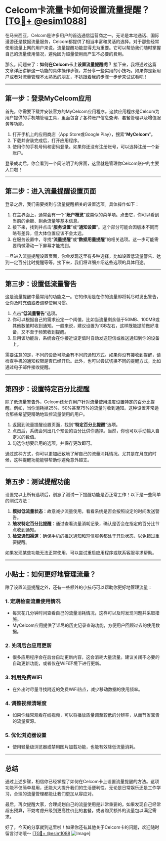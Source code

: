 # Celcom卡流量卡如何设置流量提醒？[[TG💪+ @esim1088](https://t.me/s/esim1088)]

在马来西亚，Celcom是许多用户的首选通信运营商之一。无论是本地通话、国际漫游还是数据流量服务，Celcom都提供了相当丰富和灵活的选择。对于那些经常使用流量上网的用户来说，流量提醒功能显得尤为重要。它可以帮助我们随时掌握自己的流量使用情况，避免因为超量使用而产生不必要的费用。

那么，问题来了：**如何在Celcom卡上设置流量提醒呢？** 接下来，我将通过这篇文章详细讲解这一功能的具体操作步骤，并分享一些实用的小技巧。如果你是新用户或者对流量管理不太熟悉的朋友，不妨跟着我的步骤一步步来试试看吧！

---

## **第一步：登录MyCelcom应用**

首先，你需要下载并安装官方的MyCelcom应用程序。这款应用程序是Celcom为用户提供的手机端管理工具，里面包含了各种账户信息查询、套餐管理以及增值服务等功能。

1. 打开手机上的应用商店（App Store或Google Play），搜索“**MyCelcom**”。
2. 下载并安装完成后，打开应用程序。
3. 使用你的手机号码和密码登录。如果你还没有注册账号，可以选择注册一个新账户。

登录成功后，你会看到一个简洁明了的界面，这里就是管理你Celcom账户的主要入口啦！

---

## **第二步：进入流量提醒设置页面**

登录之后，我们需要找到与流量提醒相关的设置选项。具体操作如下：

1. 在主界面上，通常会有一个“**账户概览**”或类似的菜单项。点击它，你可以看到当前的余额、剩余流量等基本信息。
2. 接下来，找到并点击“**服务设置**”或“**通知设置**”。这个部分可能会因版本不同而略有差异，但大体位置应该不会太远。
3. 在服务设置中，寻找“**流量提醒**”或“**数据用量提醒**”的相关选项。这一步可能需要稍微滑动一下屏幕才能找到。

一旦进入流量提醒设置页面，你会发现这里有多种选择，比如设置低流量警告、达到一定百分比时提醒等等。接下来，我们将详细介绍这些选项的具体用途。

---

## **第三步：设置低流量警告**

这是流量提醒中最常用的功能之一。它的作用是在你的流量即将耗尽时发出警告，让你及时充值或者调整使用习惯。

1. 点击“**低流量警告**”选项。
2. 你可以根据自己的需求设定一个阈值，比如当流量剩余低于50MB、100MB或其他数值时收到通知。一般来说，建议设置为1GB左右，这样既能提前做好准备，又不至于频繁收到提醒。
3. 启用该功能后，系统会在你接近设定值时自动发送短信或推送通知到你的设备上。

需要注意的是，不同的设备可能会有不同的通知方式。如果你没有接收到提醒，请检查手机的通知权限是否已经开启。此外，也可以尝试切换不同的提醒方式，比如通过电子邮件接收提醒。

---

## **第四步：设置特定百分比提醒**

除了低流量警告外，Celcom还允许用户针对流量使用进度设置特定的百分比提醒。例如，当你消耗掉25%、50%甚至75%的流量时收到通知。这种设置非常适合那些希望更精确地监控流量使用的用户。

1. 返回到流量提醒设置页面，找到“**特定百分比提醒**”选项。
2. 点击后，系统会列出几个预设的百分比供你选择。当然，你也可以手动输入自定义的数值。
3. 勾选你想要启用的选项，并保存更改即可。

通过这种方式，你可以更加细致地了解自己的流量消耗情况。尤其是在月底的时候，这种提醒功能能够帮助你避免意外超支。

---

## **第五步：测试提醒功能**

设置完以上所有选项后，别忘了测试一下提醒功能是否正常工作！以下是一些简单的测试方法：

1. **模拟低流量状态**：故意减少流量使用，看看系统是否会按照设定的时间发送警告。
2. **触发特定百分比提醒**：通过查看流量消耗记录，确认是否会在指定的百分比节点收到通知。
3. **检查通知渠道**：确保手机的推送通知和短信服务都处于开启状态，以免错过重要提醒。

如果发现某些功能无法正常使用，可以尝试重启应用程序或联系客服寻求帮助。

---

## **小贴士：如何更好地管理流量？**

除了设置流量提醒之外，还有一些额外的小技巧可以帮助你更好地管理流量：

### **1. 定期检查流量使用情况**
   - 每天花几分钟时间查看自己的流量消耗情况，这样可以及时发现问题并采取措施。
   - MyCelcom应用提供了详尽的历史记录查询功能，方便用户回顾过去的使用数据。

### **2. 关闭后台应用更新**
   - 很多应用程序会在后台自动更新内容，这会消耗大量流量。建议关闭不必要的自动更新功能，或者仅在WiFi环境下进行更新。

### **3. 利用免费WiFi**
   - 在外出时尽量寻找附近的免费WiFi热点，减少移动数据的使用频率。

### **4. 调整视频清晰度**
   - 如果你经常观看在线视频，可以将播放质量调至较低的分辨率，从而节省宝贵的流量资源。

### **5. 优化浏览器设置**
   - 使用轻量级浏览器或禁用图片加载功能，也能有效降低流量消耗。

---

## **总结**

通过上述步骤，相信你已经掌握了如何在Celcom卡上设置流量提醒的方法。这项功能不仅简单易用，还能大大提升我们的生活便利性。无论是日常娱乐还是工作学习，合理的流量管理都能让我们更加从容应对。

最后，再次提醒大家，合理规划自己的流量使用是非常重要的。如果发现自己经常超出预算，不妨考虑升级到更高性价比的套餐，或者购买额外的流量包以满足需求。

好了，今天的分享就到这里啦！如果你还有其他关于Celcom卡的问题，欢迎随时留言讨论哦～ [[TG💪+ @esim1088](https://t.me/s/esim1088) ![Image](https://i.postimg.cc/4NQfJmqS/Snipaste-2025-05-13-00-14-12.png)]